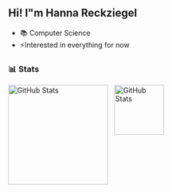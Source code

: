 ## Hi! I"m Hanna Reckziegel 

- 📚 Computer Science
- ⚡Interested in everything for now

### 📊 Stats

<img 
    align="left" 
    alt="GitHub Stats" 
    height="200" 
    style="padding-right: 10px;" 
    src="https://github-readme-stats.vercel.app/api?username=hannarecks&show_icons=true&theme=tokyonight&include_all_commits=true" 
/>

<img
    align="left" 
    alt="GitHub Stats" 
    height="100"
    style="padding-right: 10px;"
    src="https://github-readme-stats.vercel.app/api/top-langs/?username=hannarecks&theme=tokyonight&include_all_commits=true&layout=compact&langs_count=6"
/>
